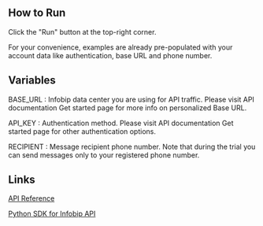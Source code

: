 ## How to Run

Click the "Run" button at the top-right corner.

For your convenience, examples are already pre-populated with your account data like authentication, base URL and phone number.

## Variables

BASE_URL : Infobip data center you are using for API traffic. Please visit API documentation Get started page for more info on personalized Base URL.

API_KEY : Authentication method. Please visit API documentation Get started page for other authentication options.

RECIPIENT : Message recipient phone number. Note that during the trial you can send messages only to your registered phone number.

## Links

[API Reference](https://www.infobip.com/docs/api)

[Python SDK for Infobip API](https://github.com/infobip-community/infobip-api-python-sdk)
